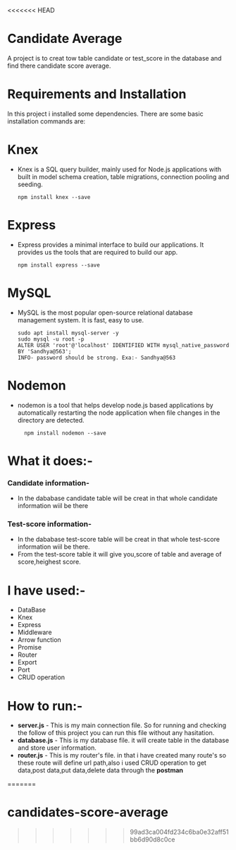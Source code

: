 <<<<<<< HEAD
# Candidate Average
A project is to creat tow table candidate or test_score in the database and find there candidate score average.

# Requirements and Installation
In this project i installed some dependencies.
There are some basic installation commands are:
# Knex
- Knex is a SQL query builder, mainly used for Node.js applications with built in model schema creation, table migrations, connection pooling and seeding.
    ```
    npm install knex --save
  ```
# Express
- Express provides a minimal interface to build our applications. It provides us the tools that are required to build our app.
    ```
    npm install express --save
  ```
# MySQL
- MySQL is the most popular open-source relational database management system. It is fast, easy to use.
    ```
    sudo apt install mysql-server -y
    sudo mysql -u root -p
    ALTER USER 'root'@'localhost' IDENTIFIED WITH mysql_native_password BY 'Sandhya@563';
    INFO- password should be strong. Exa:- Sandhya@563
    ```
# Nodemon
- nodemon is a tool that helps develop node.js based applications by automatically restarting the node application when file changes in the directory are detected.
  ```
    npm install nodemon --save
  ```
# What it does:-
### Candidate information-
- In the dababase candidate table will be creat in that whole candidate information wiil be there
### Test-score information-
-  In the dababase test-score table will be creat in that whole test-score information wiil be there.
- From the test-score table it will give you,score of table and average of score,heighest score.
# I have used:-
- DataBase
- Knex
- Express
- Middleware
- Arrow function
- Promise
- Router
- Export
- Port
- CRUD operation
# How to run:-
 - **server.js** - This is my main connection file. So for running and checking the follow of this project you can run this file without any hasitation.
 - **database.js** - This is my database file. it will create table in the database and store user information.
 - **router.js** - This is my router's file. in that i have created many route's so these route will define url path,also i used CRUD operation to get data,post data,put data,delete data through the **postman**

=======
# candidates-score-average
>>>>>>> 99ad3ca004fd234c6ba0e32aff51bb6d90d8c0ce
